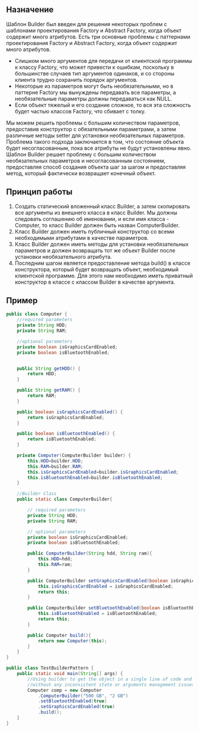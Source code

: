 ## Назначение

Шаблон Builder был введен для решения некоторых проблем с шаблонами проектирования Factory и Abstract Factory, когда объект содержит много атрибутов. Есть три основные проблемы с паттернами проектирования Factory и Abstract Factory, когда объект содержит много атрибутов.

- Слишком много аргументов для передачи от клиентской программы к классу Factory, что может привести к ошибкам, поскольку в большинстве случаев тип аргументов одинаков, и со стороны клиента трудно сохранить порядок аргументов.
- Некоторые из параметров могут быть необязательными, но в паттерне Factory мы вынуждены передавать все параметры, а необязательные параметры должны передаваться как NULL.
- Если объект тяжелый и его создание сложное, то вся эта сложность будет частью классов Factory, что сбивает с толку.

Мы можем решить проблемы с большим количеством параметров, предоставив конструктор с обязательными параметрами, а затем различные методы setter для установки необязательных параметров. Проблема такого подхода заключается в том, что состояние объекта будет несогласованным, пока все атрибуты не будут установлены явно. Шаблон Builder решает проблему с большим количеством необязательных параметров и несогласованным состоянием, предоставляя способ создания объекта шаг за шагом и предоставляя метод, который фактически возвращает конечный объект.

## Принцип работы

1. Создать статический вложенный класс Builder, а затем скопировать все аргументы из внешнего класса в класс Builder. Мы должны следовать соглашению об именовании, и если имя класса - Computer, то класс Builder должен быть назван ComputerBuilder.
2. Класс Builder должен иметь публичный конструктор со всеми необходимыми атрибутами в качестве параметров.
3. Класс Builder должен иметь методы для установки необязательных параметров и должен возвращать тот же объект Builder после установки необязательного атрибута.
4. Последним шагом является предоставление метода build() в классе конструктора, который будет возвращать объект, необходимый клиентской программе. Для этого нам необходимо иметь приватный конструктор в классе с классом Builder в качестве аргумента.

## Пример

```java
public class Computer {
	//required parameters
	private String HDD;
	private String RAM;

	//optional parameters
	private boolean isGraphicsCardEnabled;
	private boolean isBluetoothEnabled;


	public String getHDD() {
		return HDD;
	}

	public String getRAM() {
		return RAM;
	}

	public boolean isGraphicsCardEnabled() {
		return isGraphicsCardEnabled;
	}

	public boolean isBluetoothEnabled() {
		return isBluetoothEnabled;
	}

	private Computer(ComputerBuilder builder) {
		this.HDD=builder.HDD;
		this.RAM=builder.RAM;
		this.isGraphicsCardEnabled=builder.isGraphicsCardEnabled;
		this.isBluetoothEnabled=builder.isBluetoothEnabled;
	}

	//Builder Class
	public static class ComputerBuilder{

		// required parameters
		private String HDD;
		private String RAM;

		// optional parameters
		private boolean isGraphicsCardEnabled;
		private boolean isBluetoothEnabled;

		public ComputerBuilder(String hdd, String ram){
			this.HDD=hdd;
			this.RAM=ram;
		}

		public ComputerBuilder setGraphicsCardEnabled(boolean isGraphicsCardEnabled) {
			this.isGraphicsCardEnabled = isGraphicsCardEnabled;
			return this;
		}

		public ComputerBuilder setBluetoothEnabled(boolean isBluetoothEnabled) {
			this.isBluetoothEnabled = isBluetoothEnabled;
			return this;
		}

		public Computer build(){
			return new Computer(this);
		}
	}
}

public class TestBuilderPattern {
	public static void main(String[] args) {
		//Using builder to get the object in a single line of code and
        //without any inconsistent state or arguments management issues
		Computer comp = new Computer
            .ComputerBuilder("500 GB", "2 GB")
            .setBluetoothEnabled(true)
            .setGraphicsCardEnabled(true)
            .build();
	}
}
```
